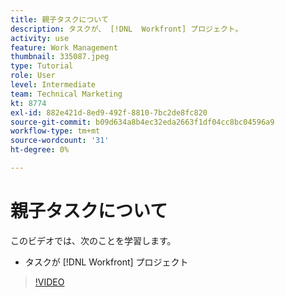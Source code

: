```yaml
---
title: 親子タスクについて
description: タスクが、 [!DNL  Workfront] プロジェクト。
activity: use
feature: Work Management
thumbnail: 335087.jpeg
type: Tutorial
role: User
level: Intermediate
team: Technical Marketing
kt: 8774
exl-id: 882e421d-8ed9-492f-8810-7bc2de8fc820
source-git-commit: b09d634a8b4ec32eda2663f1df04cc8bc04596a9
workflow-type: tm+mt
source-wordcount: '31'
ht-degree: 0%

---
```


# 親子タスクについて

このビデオでは、次のことを学習します。

* タスクが [!DNL Workfront] プロジェクト

>[!VIDEO](https://video.tv.adobe.com/v/335087/?quality=12)
